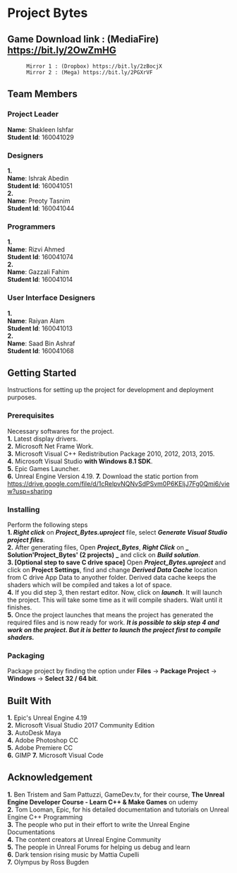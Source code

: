 # **Project Bytes**
## **Game Download link : (MediaFire) https://bit.ly/2OwZmHG** 
          Mirror 1 : (Dropbox) https://bit.ly/2zBocjX
          Mirror 2 : (Mega) https://bit.ly/2PGXrVF

## **Team Members**

### **Project Leader**
**Name**: Shakleen Ishfar                                                     
**Student Id**: 160041029                                                     
                                                     
### **Designers**                                                     
**1.**                                                     
**Name**: Ishrak Abedin                                                     
**Student Id**: 160041051                                                     
**2.**                                                     
**Name**: Preoty Tasnim                                                     
**Student Id**: 160041044                                                     
                                                        
### **Programmers**                                                     
**1.**                                                     
**Name**: Rizvi Ahmed                                                     
**Student Id**: 160041074                                                     
**2.**                                                     
**Name**: Gazzali Fahim                                                     
**Student Id**: 160041014                                                     
                                                        
### **User Interface Designers**                                                     
**1.**                                                     
**Name**: Raiyan Alam                                                     
**Student Id**: 160041013                                                     
**2.**                                                     
**Name**: Saad Bin Ashraf                                                     
**Student Id**: 160041068                                                     
                                                        
                                                     
## **Getting Started**                                                     
Instructions for setting up the project for development and deployment purposes.                                                     
                                                     
### **Prerequisites**                                                     
Necessary softwares for the project.                                                     
**1.** Latest display drivers.                                                     
**2.** Microsoft Net Frame Work.                                                     
**3.** Microsoft Visual C++ Redistribution Package 2010, 2012, 2013, 2015.                                                     
**4.** Microsoft Visual Studio **with Windows 8.1 SDK**.                                                     
**5.** Epic Games Launcher.                                                     
**6.** Unreal Engine Version 4.19.
**7.** Download the static portion from https://drive.google.com/file/d/1cRelpvNQNvSdPSvm0P6KEljJ7Fg0Qmi6/view?usp=sharing                                               
                                                     
### **Installing**                                                     
Perform the following steps                                                     
**1. _Right click_** on **_Project_Bytes.uproject_** file, select **_Generate Visual Studio project files_**.                                                     
**2.** After generating files, Open **_Project_Bytes_**, **_Right Click_** on **_ Solution'Project_Bytes' (2 projects) _** and click on **_Build solution_**.            
**3. [Optional step to save C drive space]** Open **_Project_Bytes.uproject_** and click on **Project Settings**, find and change **_Derived Data Cache_** location from C drive App Data to anyother folder. Derived data cache keeps the shaders which will be compiled and takes a lot of space.                                               
**4.** If you did step 3, then restart editor. Now, click on **_launch_**. It will launch the project. This will take some time as it will compile shaders. Wait until it finishes.             
**5.** Once the project launches that means the project has generated the required files and is now ready for work. **_It is possible to skip step 4 and work on the project. But it is better to launch the project first to compile shaders._**                                                     
                                                     
### **Packaging**                                                     
Package project by finding the option under **Files** -> **Package Project** -> **Windows** -> **Select 32 / 64 bit**.                                                   
                                                     
                                                     
## **Built With**                                                     
**1.** Epic's Unreal Engine 4.19                                                     
**2.** Microsoft Visual Studio 2017 Community Edition                                                     
**3.** AutoDesk Maya                                                     
**4.** Adobe Photoshop CC                                                     
**5.** Adobe Premiere CC                                                     
**6.** GIMP
**7.** Microsoft Visual Code             

                                                     
## Acknowledgement                                                     
**1.** Ben Tristem and Sam Pattuzzi, GameDev.tv, for their course, **The Unreal Engine Developer Course - Learn C++ & Make Games** on udemy                            
**2.** Tom Looman, Epic, for his detailed documentation and tutorials on Unreal Engine C++ Programming                                                    
**3.** The people who put in their effort to write the Unreal Engine Documentations                                                     
**4.** The content creators at Unreal Engine Community                                                     
**5.** The people in Unreal Forums for helping us debug and learn                                                     
**6.** Dark tension rising music by Mattia Cupelli                                                     
**7.** Olympus by Ross Bugden                                                     
                                                     
